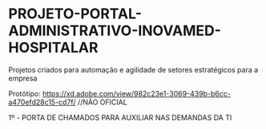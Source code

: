 # PROJETO-PORTAL-ADMINISTRATIVO-INOVAMED-HOSPITALAR
Projetos criados para automação e agilidade de setores estratégicos para a empresa

Protótipo: https://xd.adobe.com/view/982c23e1-3069-439b-b6cc-a470efd28c15-cd7f/ //NÃO OFICIAL

1º - PORTA DE CHAMADOS PARA AUXILIAR NAS DEMANDAS DA TI